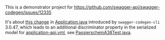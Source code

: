 This is a demonstrator project for https://github.com/swagger-api/swagger-codegen/issues/12335

It's about [this change](https://github.com/chkpnt/swagger-issue-demonstrator/compare/3.0.46...3.0.47) in [Application.java](api/src/generated/java/org/example/applicationapi/model/Application.java) introduced by `swagger-codegen-cli` 3.0.47, which leads to an additional discriminator property in the serialized model for [application-api.yml](api/src/main/specs/application-api.yml), see [PassierscheinA38Test.java](api/src/test/java/org/example/applicationapi/model/PassierscheinA38Test.java).